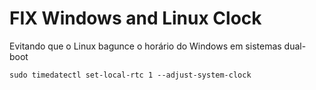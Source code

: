 # FIX Windows and Linux Clock

Evitando que o Linux bagunce o horário do Windows em sistemas dual-boot

```
sudo timedatectl set-local-rtc 1 --adjust-system-clock
```
